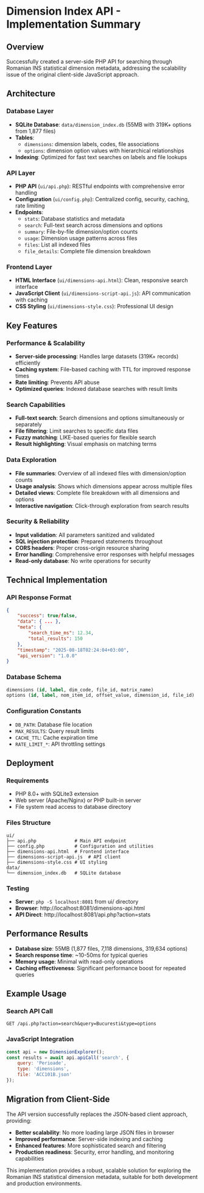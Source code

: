 # Dimension Index API - Implementation Summary

## Overview
Successfully created a server-side PHP API for searching through Romanian INS statistical dimension metadata, addressing the scalability issue of the original client-side JavaScript approach.

## Architecture

### Database Layer
- **SQLite Database**: `data/dimension_index.db` (55MB with 319K+ options from 1,877 files)
- **Tables**: 
  - `dimensions`: dimension labels, codes, file associations
  - `options`: dimension option values with hierarchical relationships
- **Indexing**: Optimized for fast text searches on labels and file lookups

### API Layer
- **PHP API** (`ui/api.php`): RESTful endpoints with comprehensive error handling
- **Configuration** (`ui/config.php`): Centralized config, security, caching, rate limiting
- **Endpoints**:
  - `stats`: Database statistics and metadata
  - `search`: Full-text search across dimensions and options
  - `summary`: File-by-file dimension/option counts
  - `usage`: Dimension usage patterns across files
  - `files`: List all indexed files
  - `file_details`: Complete file dimension breakdown

### Frontend Layer
- **HTML Interface** (`ui/dimensions-api.html`): Clean, responsive search interface
- **JavaScript Client** (`ui/dimensions-script-api.js`): API communication with caching
- **CSS Styling** (`ui/dimensions-style.css`): Professional UI design

## Key Features

### Performance & Scalability
- **Server-side processing**: Handles large datasets (319K+ records) efficiently
- **Caching system**: File-based caching with TTL for improved response times
- **Rate limiting**: Prevents API abuse
- **Optimized queries**: Indexed database searches with result limits

### Search Capabilities
- **Full-text search**: Search dimensions and options simultaneously or separately
- **File filtering**: Limit searches to specific data files
- **Fuzzy matching**: LIKE-based queries for flexible search
- **Result highlighting**: Visual emphasis on matching terms

### Data Exploration
- **File summaries**: Overview of all indexed files with dimension/option counts
- **Usage analysis**: Shows which dimensions appear across multiple files
- **Detailed views**: Complete file breakdown with all dimensions and options
- **Interactive navigation**: Click-through exploration from search results

### Security & Reliability
- **Input validation**: All parameters sanitized and validated
- **SQL injection protection**: Prepared statements throughout
- **CORS headers**: Proper cross-origin resource sharing
- **Error handling**: Comprehensive error responses with helpful messages
- **Read-only database**: No write operations for security

## Technical Implementation

### API Response Format
```json
{
    "success": true/false,
    "data": { ... },
    "meta": {
        "search_time_ms": 12.34,
        "total_results": 150
    },
    "timestamp": "2025-08-18T02:24:04+03:00",
    "api_version": "1.0.0"
}
```

### Database Schema
```sql
dimensions (id, label, dim_code, file_id, matrix_name)
options (id, label, nom_item_id, offset_value, dimension_id, file_id)
```

### Configuration Constants
- `DB_PATH`: Database file location
- `MAX_RESULTS`: Query result limits
- `CACHE_TTL`: Cache expiration time
- `RATE_LIMIT_*`: API throttling settings

## Deployment

### Requirements
- PHP 8.0+ with SQLite3 extension
- Web server (Apache/Nginx) or PHP built-in server
- File system read access to database directory

### Files Structure
```
ui/
├── api.php              # Main API endpoint
├── config.php           # Configuration and utilities
├── dimensions-api.html  # Frontend interface
├── dimensions-script-api.js  # API client
├── dimensions-style.css # UI styling
data/
└── dimension_index.db   # SQLite database
```

### Testing
- **Server**: `php -S localhost:8081` from ui/ directory
- **Browser**: http://localhost:8081/dimensions-api.html
- **API Direct**: http://localhost:8081/api.php?action=stats

## Performance Results
- **Database size**: 55MB (1,877 files, 7,118 dimensions, 319,634 options)
- **Search response time**: ~10-50ms for typical queries
- **Memory usage**: Minimal with read-only operations
- **Caching effectiveness**: Significant performance boost for repeated queries

## Example Usage

### Search API Call
```
GET /api.php?action=search&query=Bucuresti&type=options
```

### JavaScript Integration
```javascript
const api = new DimensionExplorer();
const results = await api.apiCall('search', {
    query: 'Perioade',
    type: 'dimensions',
    file: 'ACC101B.json'
});
```

## Migration from Client-Side
The API version successfully replaces the JSON-based client approach, providing:
- **Better scalability**: No more loading large JSON files in browser
- **Improved performance**: Server-side indexing and caching
- **Enhanced features**: More sophisticated search and filtering
- **Production readiness**: Security, error handling, and monitoring capabilities

This implementation provides a robust, scalable solution for exploring the Romanian INS statistical dimension metadata, suitable for both development and production environments.

